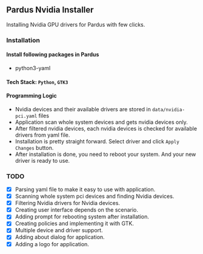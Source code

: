 ## Pardus Nvidia Installer

Installing Nvidia GPU drivers for Pardus with few clicks.

### Installation
#### Install following packages in Pardus
* python3-yaml


#### Tech Stack: `Python`, `GTK3`

#### Programming Logic
* Nvidia devices and their available drivers are stored in `data/nvidia-pci.yaml` files
* Application scan whole system devices and gets nvidia devices only. 
* After filtered nvidia devices, each nvidia devices is checked for available drivers from yaml file.
* Installation is pretty straight forward. Select driver and click `Apply Changes` button.
* After installation is done, you need to reboot your system. And your new driver is ready to use.

### TODO
- [x] Parsing yaml file to make it easy to use with application.
- [x] Scanning whole system pci devices and finding Nvidia devices.
- [x] Filtering Nvidia drivers for Nvidia devices.
- [x] Creating user interface depends on the scenario. 
- [x] Adding prompt for rebooting system after installation. 
- [x] Creating policies and implementing it with GTK.
- [x] Multiple device and driver support.
- [x] Adding about dialog for application.
- [x] Adding a logo for application.
